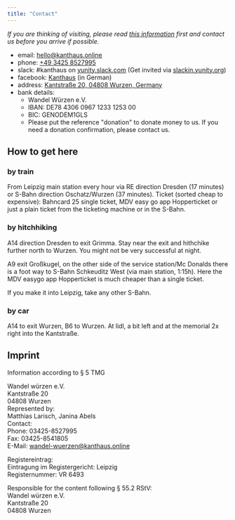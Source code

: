 ```yaml
---
title: "Contact"
---
```

*If you are thinking of visiting, please read [this information](../about/visiting/) first and contact us before you arrive if possible.*

- email: [hello@kanthaus.online](mailto:hello@kanthaus.online)
- phone: <a href="tel:+4934258527995">+49 3425 8527995</a>
- slack: #kanthaus on [yunity.slack.com](https://yunity.slack.com) (Get invited via [slackin.yunity.org](https://slackin.yunity.org))
- facebook: [Kanthaus](https://www.facebook.com/kanthaus.online/) (in German)
- address: [Kantstraße 20, 04808 Wurzen, Germany](https://www.openstreetmap.org/search?query=20%20kantstrasse%20wurzen#map=19/51.36711/12.74075&layers=N)
- bank details:
  - Wandel Würzen e.V.
  - IBAN: DE78 4306 0967 1233 1253 00
  - BIC: GENODEM1GLS
  - Please put the reference "donation" to donate money to us. If you need a donation confirmation, please contact us.

## How to get here

### by train
From Leipzig main station every hour via RE direction Dresden (17 minutes) or S-Bahn direction Oschatz/Wurzen (37 minutes).
Ticket (sorted cheap to expensive): Bahncard 25 single ticket, MDV easy go app Hopperticket or just a plain ticket from the ticketing machine or in the S-Bahn.

### by hitchhiking
A14 direction Dresden to exit Grimma.
Stay near the exit and hithchike further north to Wurzen. You might not be very successful at night.

A9 exit Großkugel, on the other side of the service station/Mc Donalds there is a foot way to S-Bahn Schkeuditz West (via main station, 1:15h).
Here the MDV easygo app Hopperticket is much cheaper than a single ticket.

If you make it into Leipzig, take any other S-Bahn.

### by car
A14 to exit Wurzen, B6 to Wurzen. At lidl, a bit left and at the memorial 2x right into the Kantstraße.

## Imprint
Information according to § 5 TMG

Wandel würzen e.V.<br />
Kantstraße 20<br />
04808 Wurzen<br />
Represented by:<br />
Matthias Larisch, Janina Abels<br />
Contact:<br />
Phone: 03425-8527995<br />
Fax: 03425-8541805<br />
E-Mail: wandel-wuerzen@kanthaus.online<br />

Registereintrag:<br />
Eintragung im Registergericht: Leipzig<br />
Registernummer: VR 6493<br />

Responsible for the content following § 55.2 RStV:<br />
Wandel würzen e.V.<br />
Kantstraße 20<br />
04808 Wurzen<br />

